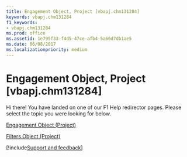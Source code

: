 ```yaml
---
title: Engagement Object, Project [vbapj.chm131284]
keywords: vbapj.chm131284
f1_keywords:
- vbapj.chm131284
ms.prod: office
ms.assetid: 1e795f33-f4d5-47ce-afb4-5a66d7db1ae5
ms.date: 06/08/2017
ms.localizationpriority: medium
---
```



# Engagement Object, Project [vbapj.chm131284]

Hi there! You have landed on one of our F1 Help redirector pages. Please select the topic you were looking for below.

[Engagement Object (Project)](https://msdn.microsoft.com/library/3e7f7bed-e575-a5f4-25e5-1c1cbe1880bb%28Office.15%29.aspx)

[Filters Object (Project)](https://msdn.microsoft.com/library/13b58540-decc-17c5-6de6-bbb8e05eb6d2%28Office.15%29.aspx)

[!include[Support and feedback](~/includes/feedback-boilerplate.md)]